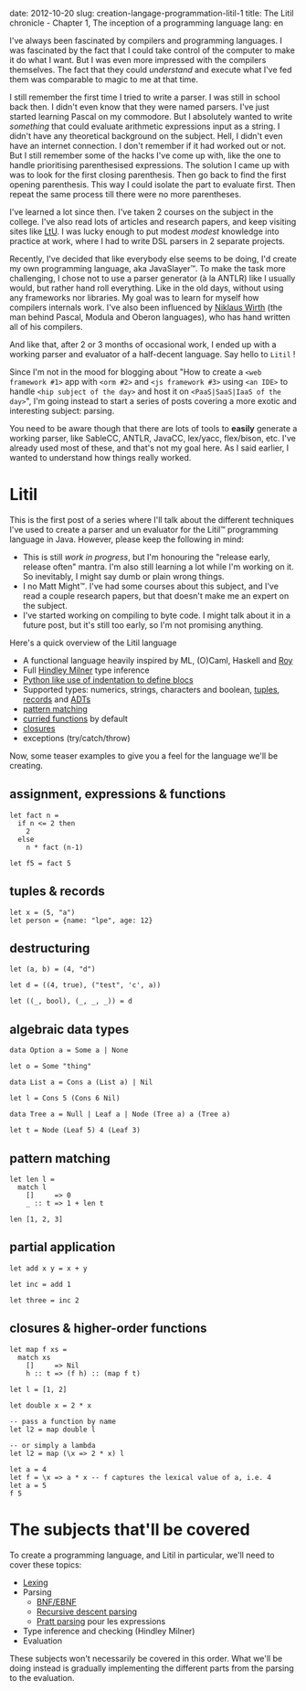 date: 2012-10-20
slug: creation-langage-programmation-litil-1
title: The Litil chronicle - Chapter 1, The inception of a programming language
lang: en

I've always been fascinated by compilers and programming languages.
I was fascinated by the fact that I could take control of the computer to make it do what I want.
But I was even more impressed with the compilers themselves.
The fact that they could *understand* and execute what I've fed them was comparable to magic to me at that time.

I still remember the first time I tried to write a parser.
I was still in school back then.
I didn't even know that they were named parsers.
I've just started learning Pascal on my commodore.
But I absolutely wanted to write *something* that could evaluate arithmetic expressions input as a string.
I didn't have any theoretical background on the subject.
Hell, I didn't even have an internet connection.
I don't remember if it had worked out or not.
But I still remember some of the hacks I've come up with, like the one to handle prioritising parenthesised expressions.
The solution I came up with was to look for the first closing parenthesis. Then go back to find the first opening parenthesis.
This way I could isolate the part to evaluate first.
Then repeat the same process till there were no more parentheses.

I've learned a lot since then.
I've taken 2 courses on the subject in the college.
I've also read lots of articles and research papers, and keep visiting sites like [LtU](http://lambda-the-ultimate.org/).
I was lucky enough to put modest *modest* knowledge into practice at work, where I had to write DSL parsers in 2 separate projects.

Recently, I've decided that like everybody else seems to be doing, I'd create my own programming language, aka JavaSlayer™.
To make the task more challenging, I chose not to use a parser generator (à la ANTLR) like I usually would, but rather hand roll everything.
Like in the old days, without using any frameworks nor libraries.
My goal was to learn for myself how compilers internals work.
I've also been influenced by [Niklaus Wirth](http://en.wikipedia.org/wiki/Niklaus_Wirth) (the man behind Pascal, Modula and Oberon languages), who has hand written all of his compilers.

And like that, after 2 or 3 months of occasional work, I ended up with a working parser and evaluator of a half-decent language.
Say hello to `Litil` !

Since I'm not in the mood for blogging about "How to create a `<web framework #1>` app with `<orm #2>` and `<js framework #3>` using `<an IDE>` to handle `<hip subject of the day>` and host it on `<PaaS|SaaS|IaaS of the day>`", I'm going instead to start a series of posts covering a more exotic and interesting subject: parsing.

You need to be aware though that there are lots of tools to **easily** generate a working parser, like SableCC, ANTLR, JavaCC, lex/yacc, flex/bison, etc.
I've already used most of these, and that's not my goal here.
As I said earlier, I wanted to understand how things really worked.


# Litil

This is the first post of a series where I'll talk about the different techniques I've used to create a parser and un evaluator for the Litil™  programming language in Java.
However, please keep the following in mind:

* This is still *work in progress*, but I'm honouring the "release early, release often" mantra. I'm also still learning a lot while I'm working on it.
  So inevitably, I might say dumb or plain wrong things.
* I no Matt Might™.
  I've had some courses about this subject, and I've read a couple research papers, but that doesn't make me an expert on the subject.
* I've started working on compiling to byte code.
  I might talk about it in a future post, but it's still too early, so I'm not promising anything.

Here's a quick overview of the Litil language


* A functional language heavily inspired by ML, (O)Caml, Haskell and [Roy](http://roy.brianmckenna.org/)
* Full [Hindley Milner](http://en.wikipedia.org/wiki/Hindley-Milner_type_inference) type inference
* [Python like use of indentation to define blocs](http://en.wikipedia.org/wiki/Off-side_rule)
* Supported types: numerics, strings, characters and boolean, [tuples](http://en.wikipedia.org/wiki/Tuple), [records](http://en.wikipedia.org/wiki/Record_\(computer_science\)) and [ADTs](http://en.wikipedia.org/wiki/Algebraic_data_type)
* [pattern matching](http://en.wikipedia.org/wiki/Pattern_matching)
* [curried functions](http://en.wikipedia.org/wiki/Currying) by default
* [closures](http://en.wikipedia.org/wiki/Closure_\(computer_science\))
* exceptions (try/catch/throw)

Now, some teaser examples to give you a feel for the language we'll be creating.

## assignment, expressions & functions

```litil
let fact n =
  if n <= 2 then
    2
  else
    n * fact (n-1)

let f5 = fact 5
```


## tuples & records

```litil
let x = (5, "a")
let person = {name: "lpe", age: 12}
```

## destructuring

```litil
let (a, b) = (4, "d")

let d = ((4, true), ("test", 'c', a))

let ((_, bool), (_, _, _)) = d
```


## algebraic data types

```litil
data Option a = Some a | None

let o = Some "thing"

data List a = Cons a (List a) | Nil

let l = Cons 5 (Cons 6 Nil)

data Tree a = Null | Leaf a | Node (Tree a) a (Tree a)

let t = Node (Leaf 5) 4 (Leaf 3)
```

## pattern matching

```litil
let len l =
  match l
    []     => 0
    _ :: t => 1 + len t

len [1, 2, 3]
```

## partial application

```litil
let add x y = x + y

let inc = add 1

let three = inc 2
```

## closures & higher-order functions

```litil
let map f xs =
  match xs
    []     => Nil
    h :: t => (f h) :: (map f t)

let l = [1, 2]

let double x = 2 * x

-- pass a function by name
let l2 = map double l

-- or simply a lambda
let l2 = map (\x => 2 * x) l

let a = 4
let f = \x => a * x -- f captures the lexical value of a, i.e. 4
let a = 5
f 5
```

# The subjects that'll be covered

To create a programming language, and Litil in particular, we'll need to cover these topics:

* [Lexing](http://jawher.me/2012/10/21/creation-langage-programmation-litil-2-lexer/)
* Parsing
	* [BNF/EBNF](http://jawher.me/2013/08/11/creation-langage-programmation-litil-3-1-introduction-parsing/) 
	* [Recursive descent parsing](http://jawher.me/2013/08/19/creation-langage-programmation-litil-3-2-recursive-descent-parsing/)
	* [Pratt parsing](http://en.wikipedia.org/wiki/Pratt_parser) pour les expressions
* Type inference and checking (Hindley Milner)
* Evaluation

These subjects won't necessarily be covered in this order.
What we'll be doing instead is gradually implementing the different parts from the parsing to the evaluation.

